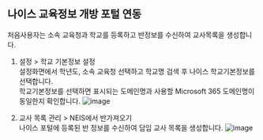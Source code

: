 ## 나이스 교육정보 개방 포털 연동
처음사용자는 소속 교육청과 학교를 등록하고 반정보를 수신하여 교사목록을 생성합니다.

1. 설정 > 학교 기본정보 설정  
설정화면에서 학년도, 소속 교육청 선택하고 학교명 검색 후 나이스 학교기본정보를 선택합니다.   
학교기본정보를 선택하면 표시되는 도메인명과 사용할 Microsoft 365 도메인명이 동일한지 확인합니다. 
![image](https://user-images.githubusercontent.com/16409151/215445168-afce50a0-ddcf-41f5-b884-8e2f00fa3173.png)

2. 교사 목록 관리 > NEIS에서 반가져오기    
나이스 포털에 등록된 반 정보를 수신하여 담임 교사 목록을 생성합니다.
![image](https://user-images.githubusercontent.com/16409151/215446252-8d43b45c-32fa-4157-ab71-d9d25ea6f984.png)
